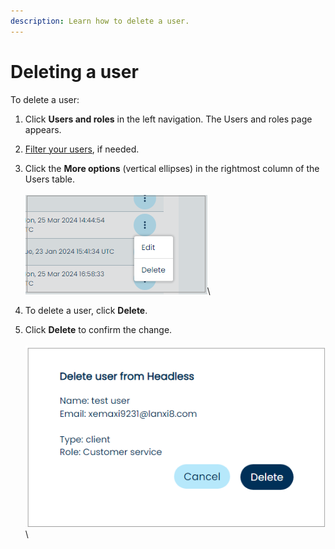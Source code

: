 ```yaml
---
description: Learn how to delete a user.
---
```


# Deleting a user

To delete a user:

1. Click **Users and roles** in the left navigation. The Users and roles page appears.
2. [Filter your users](filtering-your-users-and-roles.md), if needed.
3. Click the **More options** (vertical ellipses) in the rightmost column of the Users table.\
   \
   ![](<../../../../.gitbook/assets/1 Deleting a user - options modal.png>)\

4. To delete a user, click **Delete**.
5. Click **Delete** to confirm the change.\
   \
   ![](<../../../../.gitbook/assets/2 deleting a user modal.png>)\
